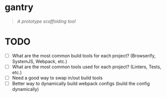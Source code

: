 # gantry

> _A prototype scaffolding tool_

# TODO

- [ ] What are the most common build tools for each project? (Browserify, SystemJS, Webpack, etc.)
- [ ] What are the most common tools used for each project? (Linters, Tests, etc.)
- [ ] Need a good way to swap in/out build tools
- [ ] Better way to dynamically build webpack configs (build the config dynamically)